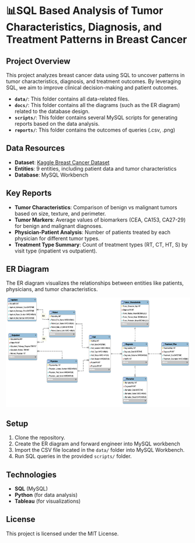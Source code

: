 # 📊SQL Based Analysis of Tumor Characteristics, Diagnosis, and Treatment Patterns in Breast Cancer

## Project Overview
This project analyzes breast cancer data using SQL to uncover patterns in tumor characteristics, diagnosis, and treatment outcomes. By leveraging SQL, we aim to improve clinical decision-making and patient outcomes.

- **`data/`**: This folder contains all data-related files.
- **`docs/`**: This folder contains all the diagrams (such as the ER diagram) related to the database design.
- **`scripts/`**: This folder contains several MySQL scripts for generating reports based on the data analysis.
- **`reports/`**: This folder contains the outcomes of queries (.csv, .png)

## Data Resources
- **Dataset**: [Kaggle Breast Cancer Dataset](https://www.kaggle.com/datasets/yasserh/breast-cancer-dataset)
- **Entities**: 9 entities, including patient data and tumor characteristics
- **Database**: MySQL Workbench

## Key Reports
- **Tumor Characteristics**: Comparison of benign vs malignant tumors based on size, texture, and perimeter.
- **Tumor Markers**: Average values of biomarkers (CEA, CA153, CA27-29) for benign and malignant diagnoses.
- **Physician-Patient Analysis**: Number of patients treated by each physician for different tumor types.
- **Treatment Type Summary**: Count of treatment types (RT, CT, HT, S) by visit type (inpatient vs outpatient).
  
## ER Diagram
The ER diagram visualizes the relationships between entities like patients, physicians, and tumor characteristics.


<img src="docs/ER_diagram.png" alt="ER diagram" width="600" height="300" />

## Setup
1. Clone the repository.
2. Create the ER diagram and forward engineer into MySQL workbench
3. Import the CSV file located in the `data/` folder into MySQL Workbench.
4. Run SQL queries in the provided `scripts/` folder.

## Technologies
- **SQL** (MySQL)
- **Python** (for data analysis)
- **Tableau** (for visualizations)

## License
This project is licensed under the MIT License.

